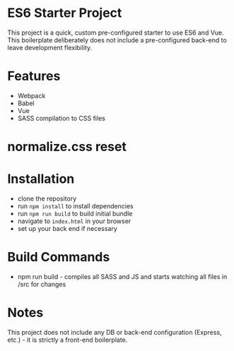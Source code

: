 # ES6 Starter Project
This project is a quick, custom pre-configured starter to use ES6 and Vue. This boilerplate deliberately does not include a pre-configured back-end to leave development flexibility.

# Features
* Webpack
* Babel
* Vue
* SASS compilation to CSS files
# normalize.css reset

# Installation
* clone the repository
* run ``` npm install ``` to install dependencies
* run ``` npm run build ``` to build initial bundle
* navigate to ```index.html``` in your browser
* set up your back end if necessary

# Build Commands
* npm run build - compiles all SASS and JS and starts watching all files in /src for changes

# Notes
This project does not include any DB or back-end configuration (Express, etc.) - it is strictly a front-end boilerplate.